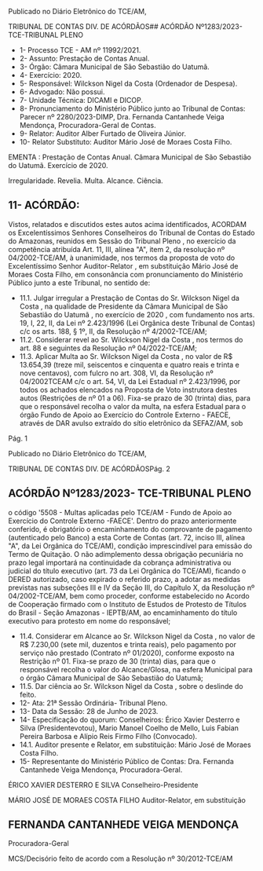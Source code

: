 Publicado  no  Diário  Eletrônico do TCE/AM,

TRIBUNAL DE CONTAS DIV. DE ACÓRDÃOS## ACÓRDÃO Nº1283/2023- TCE-TRIBUNAL PLENO

- 1- Processo TCE - AM nº 11992/2021.
- 2- Assunto: Prestação de Contas Anual.
- 3- Órgão: Câmara Municipal de São Sebastião do Uatumã.
- 4- Exercício: 2020.
- 5- Responsável: Wilckson Nigel da Costa (Ordenador de Despesa).
- 6- Advogado: Não possui.
- 7- Unidade Técnica: DICAMI e DICOP.
- 8- Pronunciamento  do  Ministério  Público  junto  ao  Tribunal  de  Contas: Parecer  nº 2280/2023-DIMP, Dra. Fernanda Cantanhede Veiga Mendonça, Procuradora-Geral de Contas.
- 9- Relator: Auditor Alber Furtado de Oliveira Júnior.
- 10- Relator Substituto: Auditor Mário José de Moraes Costa Filho.

EMENTA : Prestação  de  Contas  Anual. Câmara Municipal  de  São  Sebastião  do  Uatumã.  Exercício de 2020.

Irregularidade. Revelia. Multa. Alcance. Ciência.

## 11-  ACÓRDÃO:

Vistos, relatados e discutidos estes autos acima identificados, ACORDAM os Excelentíssimos Senhores Conselheiros do Tribunal de Contas do Estado do Amazonas, reunidos em Sessão do Tribunal Pleno , no exercício da competência atribuída Art. 11, III, alínea  "A",  item  2,  da  resolução  nº  04/2002-TCE/AM, à  unanimidade, nos  termos  da proposta de voto do Excelentíssimo Senhor Auditor-Relator , em substituição Mário José de Moraes Costa Filho, em consonância com pronunciamento do Ministério Público junto a este Tribunal, no sentido de:

- 11.1. Julgar  irregular a  Prestação  de  Contas  do Sr. Wilckson  Nigel  da Costa ,  na  qualidade  de  Presidente  da Câmara  Municipal  de  São Sebastião do Uatumã ,  no exercício de 2020 ,  com fundamento nos arts. 19, I, 22, II, da Lei nº 2.423/1996 (Lei Orgânica deste Tribunal de Contas) c/c os arts. 188, § 1º, II, da Resolução nº 4/2002-TCE/AM;
- 11.2. Considerar revel ao Sr. Wilckson Nigel  da  Costa ,  nos  termos  do art. 88 e seguintes da Resolução nº 04/2022-TCE/AM;
- 11.3. Aplicar  Multa ao Sr. Wilckson  Nigel  da  Costa ,  no  valor  de R$ 13.654,39 (treze mil, seiscentos e cinquenta e quatro reais e trinta e nove centavos), com fulcro no art. 308, VI, da Resolução nº 04/2002TCEAM c/c o art. 54, VI, da Lei Estadual nº 2.423/1996, por todos os achados  elencados  na  Proposta  de  Voto  instrutora  destes  autos (Restrições  de  nº  01  a  06).  Fixa-se prazo de 30 (trinta)  dias, para que o responsável recolha o valor da multa, na esfera Estadual para o órgão  Fundo  de  Apoio  ao  Exercício  do  Controle  Externo  -  FAECE, através de DAR avulso extraído do sítio eletrônico da SEFAZ/AM, sob

Pág. 1

Publicado  no  Diário  Eletrônico do TCE/AM,

TRIBUNAL DE CONTAS DIV. DE ACÓRDÃOSPág. 2

## ACÓRDÃO Nº1283/2023- TCE-TRIBUNAL PLENO

o código '5508 - Multas aplicadas pelo TCE/AM - Fundo de Apoio ao Exercício do Controle Externo -FAECE'. Dentro do prazo anteriormente conferido, é obrigatório o encaminhamento do comprovante de pagamento (autenticado pelo Banco) a esta Corte de Contas  (art.  72,  inciso  III,  alínea  "A",  da  Lei  Orgânica  do  TCE/AM), condição imprescindível para emissão do Termo de Quitação. O não adimplemento dessa obrigação pecuniária no prazo legal importará na continuidade da cobrança administrativa ou judicial do título executivo (art.  73  da  Lei  Orgânica  do  TCE/AM), ficando  o  DERED  autorizado, caso  expirado  o  referido  prazo,  a  adotar  as  medidas  previstas  nas subseções  III  e  IV  da  Seção  III,  do  Capítulo  X,  da  Resolução  nº 04/2002-TCE/AM,  bem  como  proceder,  conforme  estabelecido  no Acordo  de  Cooperação  firmado  com  o  Instituto  de  Estudos  de Protesto  de  Títulos  do  Brasil  -  Seção  Amazonas  -  IEPTB/AM,  ao encaminhamento  do  título  executivo  para  protesto  em  nome  do responsável;

- 11.4. Considerar em Alcance ao Sr. Wilckson Nigel da Costa ,  no  valor de R$ 7.230,00 (sete mil, duzentos e trinta reais), pelo pagamento por serviço  não  prestado  (Contrato  nº  01/2020),  conforme  exposto  na Restrição  nº  01.  Fixa-se prazo  de  30  (trinta)  dias, para  que  o responsável  recolha  o  valor  do  Alcance/Glosa,  na  esfera  Municipal para o órgão Câmara Municipal de São Sebastião do Uatumã;
- 11.5. Dar  ciência ao Sr.  Wilckson  Nigel  da  Costa ,  sobre  o  deslinde  do feito.
- 12-  Ata: 21ª Sessão Ordinária- Tribunal Pleno.
- 13-  Data da Sessão: 28 de Junho de 2023.
- 14-  Especificação do quorum: Conselheiros: Érico Xavier Desterro e Silva (Presidentevotou), Mario Manoel Coelho de Mello, Luis Fabian Pereira Barbosa e Alípio Reis Firmo Filho (Convocado).
- 14.1. Auditor presente e Relator, em substituição: Mário José de Moraes Costa Filho.
- 15-  Representante do Ministério Público de Contas: Dra. Fernanda Cantanhede Veiga Mendonça, Procuradora-Geral.

ÉRICO XAVIER DESTERRO E SILVA Conselheiro-Presidente

MÁRIO JOSÉ DE MORAES COSTA FILHO Auditor-Relator, em substituição

## FERNANDA CANTANHEDE VEIGA MENDONÇA

Procuradora-Geral

MCS/Decisório feito de acordo com a Resolução nº 30/2012-TCE/AM
